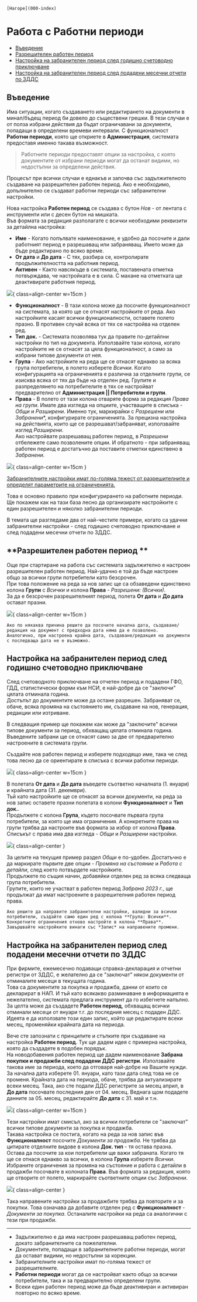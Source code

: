 ```{only} html
[Нагоре](000-index)
```

# Работа с Работни периоди  

- [Въведение](https://docs.unicontsoft.com/guide/erp/005-how-to/006-working-periods.html#id2)  
- [Разрешителен работен период](https://docs.unicontsoft.com/guide/erp/005-how-to/006-working-periods.html#id3)  
- [Настройка на забранителен период след годишно счетоводно приключване](https://docs.unicontsoft.com/guide/erp/005-how-to/006-working-periods.html#id4)    
- [Настройка на забранителен период след подадени месечни отчети по ЗДДС](https://docs.unicontsoft.com/guide/erp/005-how-to/006-working-periods.html#id5)  

## **Въведение**

Има ситуации, когато създаването или редактирането на документи в минал/бъдещ период би довело до съществени грешки. В тези случаи е от полза избрани действия да бъдат ограничавани за документи, попадащи в определени времеви интервали.
С функционалност **Работни периоди**, която ще откриете в **Администрация**, системата предоставя именно такава възможност.    

> Работните периоди предоставят опции за настройка, с която документите от избрани периоди могат да останат видими, но недостъпни за определени действия.  

Процесът при всички случаи е еднакъв и започва със задължителното създаване на разрешителен работен период. Ако е необходимо, допълнително се създават работни периоди със забранителни настройки.  

Нова настройка **Работен период** се създава с бутон *Нов* - от лентата с инструменти или с десен бутон на мишката.  
Във формата за редакция разполагате с всички необходими реквизити за детайлна настройка:

- **Име** - Когато попълвате наименование, е удобно да посочите и дали работният период е разрешаващ или забраняващ. Името може да бъде редактирано по всяко време.   
- **От дата** и **До дата** - С тях, разбира се, контролирате продължителността на работния период.  
- **Активен** - Както навсякъде в системата, поставената отметка потвърждава, че настройката е в сила. С махане на отметката ще деактивирате работния период.   

![](20240517-working-periods1.png){ class=align-center w=15cm }

- **Функционалност** - В тази колона може да посочите функционалност на системата, за която ще се отнасят настройките от реда. Ако настройките касаят всички функционалности, оставете полето празно. В противен случай всяка от тях се настройва на отделен ред.  
- **Тип док.** - Системата позволява тук да правите по-детайлни настройки по тип на документа. Използвайте тази колона, когато настройките не се отнасят за цяла функционалност, а само за избрани типове документи от нея.  
- **Група** - Ако настройките на реда ще се отнасят еднакво за всяка група потребители, в полето изберете *Всички*. Когато конфигурацията на ограниченията е различна за отделните групи, се изисква всяка от тях да бъде на отделен ред.  Групите и разпределянето на потребителите в тях се настройват предварително от **Администрация || Потребители и групи**.  
- **Права** - В полето от тази колона отваряте форма за редакция *Права на групи*. Имате два изгледа на опциите, участващите в списъка - *Общи* и *Разширени*. 
Именно тук, маркирайки с *Разрешени* или *Забранени**, конфигурирате ограниченията.
За прецизна настройка на действията, които ще се разрешават/забраняват, използвайте изглед *Разширени*.  
Ако настройвате разрешаващ работен период, в *Разрешени* отбележете само позволените опции. И обратното - при забраняващ работен период е достатъчно да поставите отметки единствено в *Забранени*. 

![](20240517-working-periods2.png){ class=align-center w=15cm }

<ins>Забранителните настройки имат по-голяма тежест от разрешителните и определят параметрите на ограниченията.</ins>  

Това е основно правило при конфигурирането на работните периоди. Ще покажем как на тази база лесно да организирате настройките с един разрешителен и няколко забранителни периоди.  

В темата ще разгледаме два от най-честите примери, когато са удачни забранителни настройки - след годишно счетоводно приключване и след подадени месечни отчети по ЗДДС.   

## **Разрешителен работен период ** 

Още при стартиране на работа със системата задължително е настроен разрешителен работен период. Най-удачно е той да бъде настроен общо за всички групи потребители като безсрочен.   
При това положение на реда за нов запис ще са обзаведени единствено колона **Групи** с *Всички* и колона **Права** - *Разрешени: (Всички)*.  
За да е безсрочен разрешителният период, полета **От дата** и **До дата** остават празни.  

![](20240517-working-periods3.png){ class=align-center w=15cm }

```{tip}
Ако по някаква причина решите да посочите начална дата, създаване/редакция на документ с предходна дата няма да е позволено.  
Аналогично, при настроена крайна дата, създаване/редакция на документи с последваща дата не е възможно.   
```

## **Настройка на забранителен период след годишно счетоводно приключване** 

След счетоводното приключване на отчетен период и подадени ГФО, ГДД, статистически форми към НСИ, е най-добре да се "заключи" цялата отминала година.  
Достъпът до документите може да остане разрешен. Забраняват се, обаче, всяка промяна на състоянието им, създаване на нов, генерация, редакции или изтриване.

В следващия пример ще покажем как може да "заключите" всички типове документи за период, обхващащ цялата отминала година.  
Въведените забрани ще се отнасят само за две от предварително настроените в системата групи.  

Създайте нов работен период и изберете подходящо име, така че след това лесно да се ориентирате в списъка с всички работни периоди.  

![](20240517-working-periods4.png){ class=align-center w=15cm }
 
В полетата **От дата** и **До дата** въведете съответно началната (1. януари) и крайната дата (31. декември).  
Тъй като настройките ще се отнасят за всички документи, на реда за нов запис оставете празни полетата в колони **Функционалност** и **Тип док.**.  
Продължете с колона **Група**, където посочвате първата група потребители, за която ще има ограничения. А конкретните права на групи трябва да настроите във формата за избор от колона **Права**. Списъкът с права има два изгледа - *Общи* и *Разширени* настройки.  

![](20240517-working-periods5.png){ class=align-center }

За целите на текущия пример раздел *Общи* е по-удобен. Достатъчно е да маркирате първите две опции - *Промяна на състояние* и *Работа с детайли*, след което потвърдете настройките.  
Продължете по същия начин, добавяйки отделен ред за всяка следваща група потребители.  
Групите, които не участват в работен период *Забрана 2023 г.*, ще продължат да имат настроените в разрешителния работен период права.

```{tip}
Ако решите да направите забранителни настройки, валидни за всички потребители, създайте само един ред с колона **Група: Всички**. Конкретните ограничения отново настройте в колона **Права**.  
Завършвайте настройките винаги със *Запис* на направените промени.   
```

## **Настройка на забранителен период след подадени месечни отчети по ЗДДС**

При фирмите, ежемесечно подаващи справка-декларация и отчетни регистри от ЗДДС, е желателно да се "заключат" някои документи от отминалите месеци в текущата година.  
Това са документите за покупка и продажба, данни от които се декларират в НАП. И тъй като всякакво разминаване в информацията е нежелателно, системата предлага инструмент да го избегнете напълно.  
За целта може да създадете **Работен период**, обхващащ всички отминали месеци от януари т.г. до последния месец с подаден ДДС. Идеята е да използвате този един запис, който ще редактирате всеки месец, променяйки крайната дата на периода.  

Вече сте запознати с принципите и стъпките при създаване на настройка **Работен период**. Тук ще дадем идея с примерна настройка, която да създадете в подобен порядък.  
На новодобавения работен период ще дадем наименование **Забрана покупки и продажби след подадени ДДС регистри**. Използвайте такова име за периода, което да отговаря най-добре на Вашите нужди.  
За начална дата изберете 01. януари, като тази дата след това не се променя. Крайната дата на периода, обаче, трябва да актуализирате всеки месец. Така, ако сте подали ДДС регистрите за месец април, в **До дата** посочвате последния ден от 04. месец. Веднага щом подадете данните за 05. месец, редактирайте **До дата** с 31. май и т.н.  

![](20240517-working-periods6.png){ class=align-center w=15cm }

Тези настройки имат смисъл, ако за всички потребители се "заключат" всички типове документи за покупка и продажба.  
Такава настройка се постига, когато на реда за нов запис във **Функционалност** посочите *Документи за продажба*. Не трябва да цитирате отделните видове в колона **Док. тип** - тя остава празна.  
Остава да посочите за кои потребители ще важи забраната. Когато тя ще се отнася еднакво за всички, в колона **Група** изберете *Всички*.  
Избраните ограничения за промяна на състояние и работа с детайли в продажби посочвате в колоната **Права**. Във формата за редакция, която ще отворите от полето, маркирайте съответните опции със *Забранени*.  

![](20240517-working-periods7.png){ class=align-center }

Така направените настройки за продажбите трябва да повторите и за покупки. Това означава да добавите отделен ред с **Функционалност** - *Документи за покупка*. Останалите настройки на реда са аналогични с тези при продажби.


---  
- Задължително е да има настроен разрешаващ работен период, докато забранителните са пожелателни.   
- Документите, попадащи в забранителните работни периоди, могат да остават видими, но недостъпни за корекции.  
- Забранителните настройки имат по-голяма тежест от разрешителните.  
- **Работни периоди** могат да се настройват както общо за всички потребители, така и за предварително определени групи.  
- Всеки един работен период може да бъде деактивиран и активиран повторно по всяко време.
